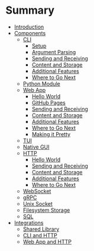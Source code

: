 # Summary

- [Introduction](./introduction.md)
- [Components](components.md)
  - [CLI](components/cli.md)
    - [Setup](components/cli/setup.md)
    - [Argument Parsing](components/cli/arg_parse.md)
    - [Sending and Receiving](components/cli/send_receive.md)
    - [Content and Storage](components/cli/content_storage.md)
    - [Additional Features](components/cli/additional_features.md)
    - [Where to Go Next](components/cli/where_next.md)
  - [Python Module](components/py_module.md)
  - [Web App](components/web_app.md)
    - [Hello World](components/web_app/hello_world.md)
    - [GitHub Pages](components/web_app/gh_pages.md)
    - [Sending and Receiving](components/web_app/send_receive.md)
    - [Content and Storage](components/web_app/content_storage.md)
    - [Additional Features](components/web_app/additional_features.md)
    - [Where to Go Next](components/web_app/where_next.md)
    - [Making it Pretty]()
  - [TUI]()
  - [Native GUI]()
  - [HTTP](components/http.md)
    - [Hello World](components/http/hello_world.md)
    - [Sending and Receiving](components/http/send_receive.md)
    - [Content and Storage](components/http/content_storage.md)
    - [Additional Features](components/http/additional_features.md)
    - [Where to Go Next](components/http/where_next.md)
  - [WebSocket]()
  - [gRPC]()
  - [Unix Socket]()
  - [Filesystem Storage]()
  - [SQL]()
- [Integrations](integrations.md)
  - [Shared Library](integrations/shared_lib.md)
  - [CLI and HTTP](integrations/cli_http.md)
  - [Web App and HTTP](integrations/web_app_http.md)
